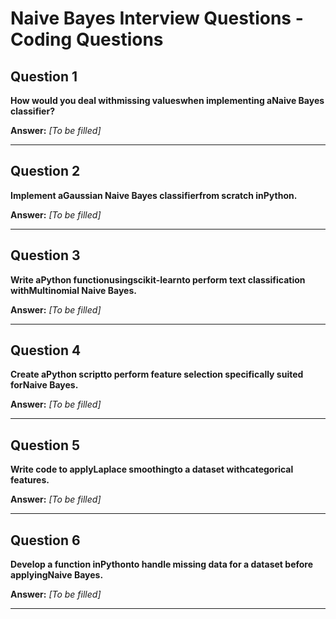 # Naive Bayes Interview Questions - Coding Questions

## Question 1

**How would you deal withmissing valueswhen implementing aNaive Bayes classifier?**

**Answer:** _[To be filled]_

---

## Question 2

**Implement aGaussian Naive Bayes classifierfrom scratch inPython.**

**Answer:** _[To be filled]_

---

## Question 3

**Write aPython functionusingscikit-learnto perform text classification withMultinomial Naive Bayes.**

**Answer:** _[To be filled]_

---

## Question 4

**Create aPython scriptto perform feature selection specifically suited forNaive Bayes.**

**Answer:** _[To be filled]_

---

## Question 5

**Write code to applyLaplace smoothingto a dataset withcategorical features.**

**Answer:** _[To be filled]_

---

## Question 6

**Develop a function inPythonto handle missing data for a dataset before applyingNaive Bayes.**

**Answer:** _[To be filled]_

---

